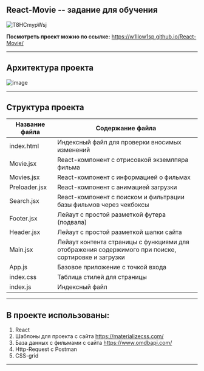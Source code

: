 


 ## React-Movie -- задание для обучения
 
 ![T8HCmypWsj](https://user-images.githubusercontent.com/98582981/174566851-8ad23159-7ef7-43e2-97c9-3d0cf1b81aee.gif)

 **Посмотреть проект можно по ссылке:** https://w1llow1sp.github.io/React-Movie/
 
 -----
 ## Архитектура проекта 
 ![image](https://user-images.githubusercontent.com/98582981/174443786-24de7dc7-1474-437e-8bde-b4f3fabda101.png)

 
 -----
 
 ## Структура проекта
 Название файла      | Содержание файла
---------------------|----------------------
index.html    | Индексный файл для проверки вносимых изменений
Movie.jsx  | React-компонент с отрисовкой экземлпяра фильма
Movies.jsx        | React-компонент с информацией о фильмах
Preloader.jsx | React-компонент с анимацией загрузки
Search.jsx		| React-компонент с поиском и фильтрации базы фильмов через чекбоксы
Footer.jsx	 | Лейаут с простой разметкой футера (подвала)
Header.jsx	 | Лейаут с простой разметкой шапки сайта
Main.jsx	 | Лейаут контента страницы с функциями для отображения содержимого при поиске, сортировке и загрузки
App.js | Базовое приложение с точкой входа
index.css | Таблица стилей для страницы
index.js | Индексный файл

------------
 
 
## В проекте использованы:

1) React
2) Шаблоны для проекта с сайта https://materializecss.com/
3) База данных с фильмами с сайта  https://www.omdbapi.com/ 
4) Http-Request с Postman
5) CSS-grid
 
 
--------------



